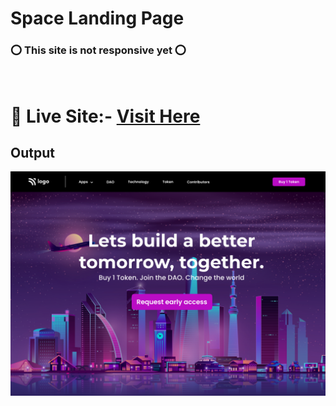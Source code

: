  # Space Landing Page
 
 ### ⭕ This site is not responsive yet ⭕
<br>

 # 📌 Live Site:- [Visit Here](https://kanurisathvika.github.io/FSJS2.0/HTML_CSS_Projects/01_HTML_CSS_Projects_20th_Nov/Project2/index.html)

 ## Output

 ![Output](../Project2/output.png)